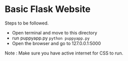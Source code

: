 # Basic Flask Website

Steps to be followed.
   - Open terminal and move to this directory
   - run puppyapp.py `python puppyapp.py`
   - Open the browser and go to 127.0.0.1:5000

Note : Make sure you have active internet for CSS to run.
